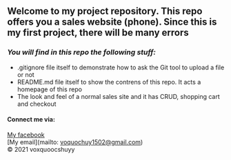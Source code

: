 ## Welcome to my project repository. This repo offers you a sales website (phone). Since this is my first project, there will be many errors
### *_You will find in this repo the following stuff:_*

* .gitignore file itself to demonstrate how to ask the Git tool to upload a file or not
* README.md file itself to show the contrens of this repo. It acts a homepage of this repo
* The look and feel of a normal sales site and it has CRUD, shopping cart and checkout
#### Connect me via:
[My facebook](https://facebook.com/voxquoocshuyy)  
[My email](mailto: voquochuy1502@gmail.com)<br>
© 2021 voxquoocshuyy

